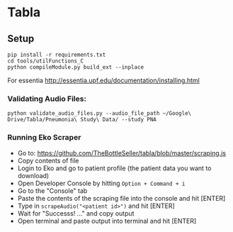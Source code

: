 # Tabla

## Setup
```
pip install -r requirements.txt
cd tools/utilFunctions_C
python compileModule.py build_ext --inplace
```

For essentia
http://essentia.upf.edu/documentation/installing.html

### Validating Audio Files:
```
python validate_audio_files.py --audio_file_path ~/Google\ Drive/Tabla/Pneumonia\ Study\ Data/ --study PNA
```

### Running Eko Scraper
- Go to: https://github.com/TheBottleSeller/tabla/blob/master/scraping.js
- Copy contents of file
- Login to Eko and go to patient profile (the patient data you want to download)
- Open Developer Console by hitting `Option + Command + i`
- Go to the "Console" tab
- Paste the contents of the scraping file into the console and hit [ENTER]
- Type in `scrapeAudio("<patient id>")` and hit [ENTER]
- Wait for "Successs! ..." and copy output
- Open terminal and paste output into terminal and hit [ENTER]
